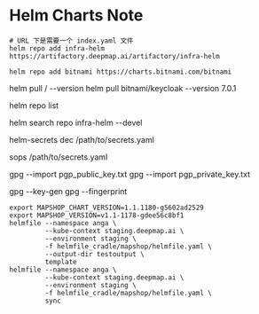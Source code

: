 Helm Charts Note
================



```
# URL 下是需要一个 index.yaml 文件
helm repo add infra-helm https://artifactory.deepmap.ai/artifactory/infra-helm

helm repo add bitnami https://charts.bitnami.com/bitnami
```

helm pull <repo>/<chart> --version <version>
helm pull bitnami/keycloak --version 7.0.1

helm repo list

helm search repo infra-helm --devel


helm-secrets dec /path/to/secrets.yaml

sops /path/to/secrets.yaml

gpg --import pgp_public_key.txt
gpg --import pgp_private_key.txt

gpg --key-gen
gpg --fingerprint



```
export MAPSHOP_CHART_VERSION=1.1.1180-g5602ad2529
export MAPSHOP_VERSION=v1.1-1178-gdee56c8bf1
helmfile --namespace anga \
         --kube-context staging.deepmap.ai \
         --environment staging \
         -f helmfile_cradle/mapshop/helmfile.yaml \
         --output-dir testoutput \
         template
helmfile --namespace anga \
         --kube-context staging.deepmap.ai \
         --environment staging \
         -f helmfile_cradle/mapshop/helmfile.yaml \
         sync
```
